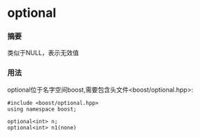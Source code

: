 # optional
### 摘要
类似于NULL，表示无效值
### 用法
optional位于名字空间boost,需要包含头文件<boost/optional.hpp>:
```
#include <boost/optional.hpp>
using namespace boost;

optional<int> n;
optional<int> n1(none)
```